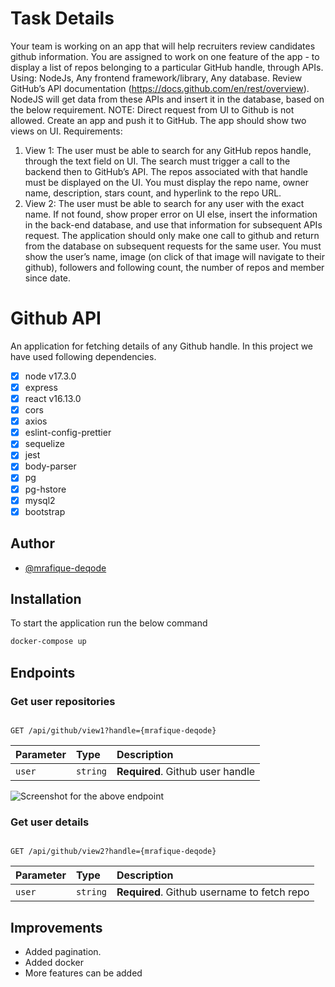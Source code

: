 # Task Details

Your team is working on an app that will help recruiters review candidates github
information. You are assigned to work on one feature of the app - to display a list of
repos belonging to a particular GitHub handle, through APIs.
Using: NodeJs, Any frontend framework/library, Any database.
Review GitHub’s API documentation (https://docs.github.com/en/rest/overview).
NodeJS will get data from these APIs and insert it in the database, based on the
below requirement.
NOTE: Direct request from UI to Github is not allowed.
Create an app and push it to GitHub. The app should show two views on UI.
Requirements:
1. View 1: The user must be able to search for any GitHub repos handle,
through the text field on UI. The search must trigger a call to the backend then
to GitHub’s API. The repos associated with that handle must be displayed on
the UI. You must display the repo name, owner name, description, stars
count, and hyperlink to the repo URL.
2. View 2: The user must be able to search for any user with the exact name. If
not found, show proper error on UI else, insert the information in the back-end
database, and use that information for subsequent APIs request. The
application should only make one call to github and return from the database
on subsequent requests for the same user. You must show the user’s name,
image (on click of that image will navigate to their github), followers and
following count, the number of repos and member since date.

# Github API
An application for fetching details of any Github handle.
In this project we have used following dependencies.

- [x] node v17.3.0
- [x] express
- [x] react v16.13.0
- [x] cors
- [x] axios
- [x] eslint-config-prettier
- [x] sequelize
- [x] jest
- [x] body-parser
- [x] pg
- [x] pg-hstore
- [x] mysql2
- [x] bootstrap

## Author

- [@mrafique-deqode](https://www.github.com/mrafique-deqode)


## Installation
To start the application run the below command

```bash
docker-compose up
```

## Endpoints
### Get user repositories

```http

GET /api/github/view1?handle={mrafique-deqode}

```

| Parameter | Type | Description |
| :-------- | :------- | :------------------------------- |
| `user` | `string` | **Required**. Github user handle |

![Screenshot for the above endpoint](https://user-images.githubusercontent.com/92288952/148415076-d48634b0-b956-4c86-a1f5-710e3a425b68.png)

### Get user details

```http

GET /api/github/view2?handle={mrafique-deqode}

```

| Parameter | Type | Description |
| :-------- | :------- | :------------------------------------------ |
| `user` | `string` | **Required**. Github username to fetch repo |


## Improvements

- Added pagination.
- Added docker
- More features can be added